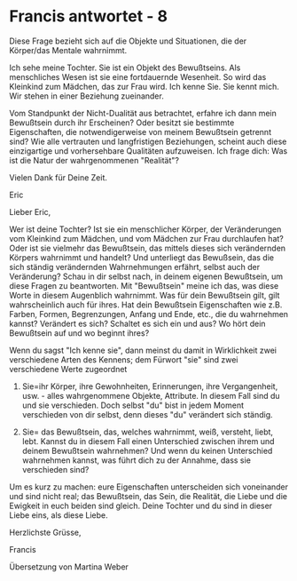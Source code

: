 # Francis antwortet - 8

       

Diese Frage bezieht sich auf die Objekte und Situationen, die der K&ouml;rper/das Mentale wahrnimmt.

Ich sehe meine Tochter. Sie ist ein Objekt des Bewu&szlig;tseins. Als menschliches Wesen ist sie eine fortdauernde Wesenheit. So wird das Kleinkind zum M&auml;dchen, das zur Frau wird. Ich kenne Sie. Sie kennt mich. Wir stehen in einer Beziehung zueinander.&nbsp;

Vom Standpunkt der Nicht-Dualit&auml;t aus betrachtet, erfahre ich dann mein Bewu&szlig;tsein durch ihr Erscheinen? Oder besitzt sie bestimmte Eigenschaften, die notwendigerweise von meinem Bewu&szlig;tsein getrennt sind? Wie alle vertrauten und langfristigen Beziehungen, scheint auch diese einzigartige und vorhersehbare Qualit&auml;ten aufzuweisen. Ich frage dich: Was ist die Natur der wahrgenommenen &quot;Realit&auml;t&quot;?

Vielen Dank f&uuml;r Deine Zeit.&nbsp;

Eric

Lieber Eric,

Wer ist deine Tochter? Ist sie ein menschlicher K&ouml;rper, der Ver&auml;nderungen vom Kleinkind zum M&auml;dchen, und vom M&auml;dchen zur Frau durchlaufen hat? Oder ist sie vielmehr das Bewu&szlig;tsein, das mittels dieses sich ver&auml;ndernden K&ouml;rpers wahrnimmt und handelt? Und unterliegt das Bewu&szlig;sein, das die sich st&auml;ndig ver&auml;ndernden Wahrnehmungen erf&auml;hrt, selbst auch der Ver&auml;nderung? Schau in dir selbst nach, in deinem eigenen Bewu&szlig;tsein, um diese Fragen zu beantworten. Mit &quot;Bewu&szlig;tsein&quot; meine ich das, was diese Worte in diesem Augenblich wahrnimmt. Was f&uuml;r dein Bewu&szlig;tsein gilt, gilt wahrscheinlich auch f&uuml;r ihres. Hat dein Bewu&szlig;tsein Eigenschaften wie z.B. Farben, Formen, Begrenzungen, Anfang und Ende, etc., die du wahrnehmen kannst? Ver&auml;ndert es sich? Schaltet es sich ein und aus? Wo h&ouml;rt dein Bewu&szlig;tsein auf und wo beginnt ihres?

Wenn du sagst &quot;Ich kenne sie&quot;, dann meinst du damit in Wirklichkeit zwei verschiedene Arten des Kennens; dem F&uuml;rwort &quot;sie&quot; sind zwei verschiedene Werte zugeordnet

1. Sie=ihr K&ouml;rper, ihre Gewohnheiten, Erinnerungen, ihre Vergangenheit, usw. - alles wahrgenommene Objekte, Attribute. In diesem Fall sind du und sie verschieden. Doch selbst &quot;du&quot; bist in jedem Moment verschieden von dir selbst, denn dieses &quot;du&quot; ver&auml;ndert sich st&auml;ndig.

2. Sie= das Bewu&szlig;tsein, das, welches wahrnimmt, wei&szlig;, versteht, liebt, lebt. Kannst du in diesem Fall einen Unterschied zwischen ihrem und deinem Bewu&szlig;tsein wahrnehmen? Und wenn du keinen Unterschied wahrnehmen kannst, was f&uuml;hrt dich zu der Annahme, dass sie verschieden sind?

Um es kurz zu machen: eure Eigenschaften unterscheiden sich voneinander und sind nicht real; das Bewu&szlig;tsein, das Sein, die Realit&auml;t, die Liebe und die Ewigkeit in euch beiden sind gleich. Deine Tochter und du sind in dieser Liebe eins, als diese Liebe.

Herzlichste Gr&uuml;sse,

Francis

  

&Uuml;bersetzung von Martina Weber

